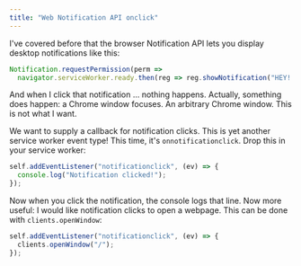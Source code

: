 ```yaml
---
title: "Web Notification API onclick"
---
```


I've covered before that the browser Notification API lets you display desktop notifications like this:

```js
Notification.requestPermission(perm =>
  navigator.serviceWorker.ready.then(reg => reg.showNotification("HEY!!")));
```

And when I click that notification ... nothing happens.
Actually, something does happen: a Chrome window focuses.
An arbitrary Chrome window.
This is not what I want.

We want to supply a callback for notification clicks.
This is yet another service worker event type!
This time, it's `onnotificationclick`.
Drop this in your service worker:

```js
self.addEventListener("notificationclick", (ev) => {
  console.log("Notification clicked!");
});
```

Now when you click the notification, the console logs that line.
Now more useful: I would like notification clicks to open a webpage.
This can be done with `clients.openWindow`:

```js
self.addEventListener("notificationclick", (ev) => {
  clients.openWindow("/");
});
```
